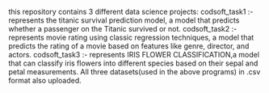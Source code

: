 this repository contains 3 different data science projects:
codsoft_task1 :- represents the titanic survival prediction model, a model that predicts whether a passenger on the Titanic survived or not.
codsoft_task2 :- represents movie rating using classic regression techniques, a model that predicts the rating of a movie based on features like genre, director, and actors.
codsoft_task3 :- represents IRIS FLOWER CLASSIFICATION,a model that can classify iris flowers into different species based on their sepal and petal measurements.
All three datasets(used in the above programs) in .csv format also uploaded.
